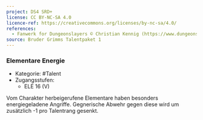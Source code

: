 ```yaml
---
project: DS4 SRD+
license: CC BY-NC-SA 4.0
licence-ref: https://creativecommons.org/licenses/by-nc-sa/4.0/
references: 
  - Fanwerk for Dungeonslayers © Christian Kennig (https://www.dungeonslayers.net/)
source: Bruder Grimms Talentpaket 1
---
```


### Elementare Energie

- Kategorie: #Talent
- Zugangsstufen:
  - ELE 16 (V)

Vom Charakter herbeigerufene Elementare haben besonders energiegeladene Angriffe. Gegnerische Abwehr gegen diese wird um zusätzlich -1 pro Talentrang gesenkt.

